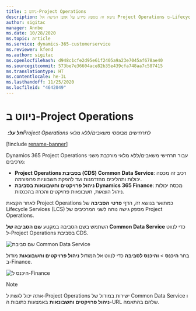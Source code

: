 ```yaml
---
title: ניווט ב-Project Operations
description: נושא זה מספק מידע על אופן הגישה אל Project Operations מ-Lifecycle Services.
author: sigitac
manager: Annbe
ms.date: 10/28/2020
ms.topic: article
ms.service: dynamics-365-customerservice
ms.reviewer: kfend
ms.author: sigitac
ms.openlocfilehash: d948c1cfe2d95e61f2405a9a23e7045af678ae40
ms.sourcegitcommit: 573be7e36604ace82b35e439cfa748aa7c587415
ms.translationtype: HT
ms.contentlocale: he-IL
ms.lasthandoff: 11/25/2020
ms.locfileid: "4642049"
---
```

# <a name="navigate-project-operations"></a>ניווט ב-Project Operations

_**חל על:** ‏Project Operations לתרחישים מבוססי משאבים/ללא מלאי_

[!include [rename-banner](~/includes/cc-data-platform-banner.md)]

Dynamics 365 Project Operations עבור תרחישי משאבים/ללא מלאי מורכבת משני מרכיבים: 

 - **Project Operations בסביבת (CDS) Common Data Service**: רכיב זה מכסה יכולות ותהליכים מהזדמנות ועד להפקת חשבוניות פרופורמה. 
 - **ניהול פרויקטים וחשבונאות בסביבת Dynamics 365 Finance**: מכסה יכולות ניהול הוצאות, חשבונאות פרויקטים והכרה בהכנסות. 

לאחר הקצאת Project Operations כמתואר בנושא זה, הדף **פרטי הסביבה** ‏של Lifecycle Services‏ (LCS) מספק גישה נוחה לשני המרכיבים של Project Operations.  

השתמש בשם הסביבה במקטע **שם הסביבה של Common Data Service** כדי לנווט ל-Project Operations בסביבת CDS. 

  ![שם סביבת Common Data Service](./media/environment-name.PNG)

בחר **היכנס** > **והיכנס לסביבה** כדי לנווט אל המודול **ניהול פרויקטים וחשבונאות** מודול ב-Finance.  

   ![היכנס ל-Finance](./media/environment-login.PNG)

> [!NOTE]
> אתה יכול לגשת ל-Project Operations ישירות במודול של Common Data Service ו **ניהול פרויקטים וחשבונאות** באמצעות כתובות ה-URL שלהם בהתאמה. 
